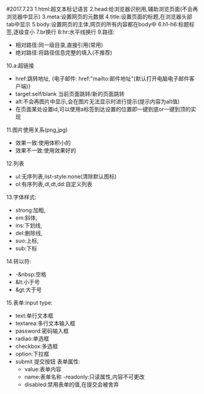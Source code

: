 #2017.7.23
1.html:超文本标记语言
2.head:给浏览器识别用,辅助浏览页面(不会再浏览器中显示)
3.meta:设置网页的元数据
4.title:设置页面的标题,在浏览器头部tab中显示
5.body:设置网页的主体,网页的所有内容都在body中
6.h1-h6:标题标签,逐级变小
7.br换行
8:hr:水平线换行
9.路径:
- 相对路径:同一级目录,直接引用(常用)
- 绝对路径:将路径信息完整的填入(不推荐)

10.a:超链接
- href:跳转地址, {电子邮件: href:"mailto:邮件地址"(默认打开电脑电子邮件客户端)}
- target:self/blank 当前页面跳转/新的页面跳转
 - alt:不会再图片中显示,会在图片无法显示时进行提示(提示内容为alt值)
 - 在页面某处设置id,可以使用a标签到达设置的位置即一键到底or一键到顶的实现
 

11.图片使用关系(png,jpg)
 - 效果一致:使用体积小的
- 效果不一致:使用效果好的

12.列表
- ul:无序列表,list-style:none(清除默认图标)
- ol:有序列表,dl,dt,dd:自定义列表

13.字体样式:
- strong:加粗,
- em:斜体,
- ins:下划线,
- del:删除线,
- suo:上标,
- sub:下标

14.转以符:
- -&nbsp:空格
- &lt:小于号
- &gt:大于号

15.表单:input type:
- text:单行文本框
- textarea:多行文本输入框
- password:密码输入框
- radiao:单选框
- checkbox:多选框
- option:下拉框
- submit 提交按钮
  表单属性:
  - value:表单内容
  - name:表单名称
  -readonly:只读属性,内容不可更改
  - disabled:禁用表单的值,在提交会被舍弃
  


